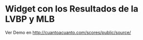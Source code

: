 # Widget con los Resultados de la LVBP y MLB

Ver Demo en http://cuantoacuanto.com/scores/public/source/
